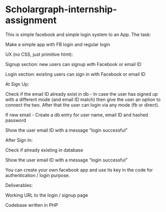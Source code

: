 # Scholargraph-internship-assignment
This is simple facebook and simple login system to an App.
The task:


Make a simple app with FB login and regular login


UX (no CSS, just primitive html):

Signup section: new users can signup with Facebook or email ID

Login section: existing users can sign in with Facebook or email ID


At Sign Up:

Check if the email ID already exist in db - In case the user has signed up with a different mode (and email ID match) then give the user an option to connect the two. After that the user can login via any mode (fb or direct).

If new email - Create a db entry for user name, email ID and hashed password

Show the user email ID with a message “login successful”


After Sign In:

Check if already existing in database

Show the user email ID with a message “login successful”


You can create your own facebook app and use its key in the code for authentication / login purpose.


Deliverables:

Working URL to the login / signup page

Codebase written in PHP
